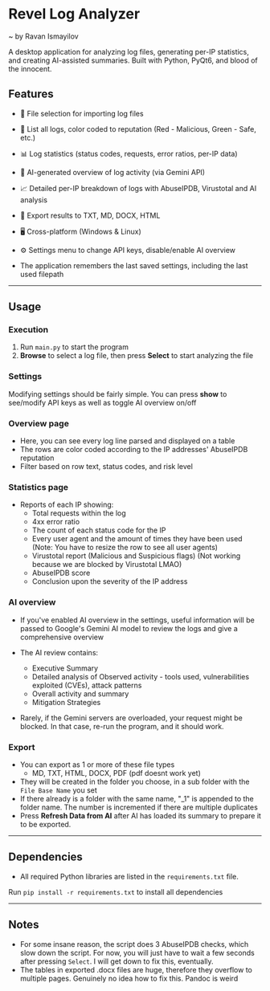 # Revel Log Analyzer
~ by Ravan Ismayilov

A desktop application for analyzing log files, generating per-IP statistics, and creating AI-assisted summaries. Built with Python, PyQt6, and blood of the innocent.
## Features

- 📂 File selection for importing log files
- 📄 List all logs, color coded to reputation (Red - Malicious, Green - Safe, etc.) 
- 📊 Log statistics (status codes, requests, error ratios, per-IP data)
- 🤖 AI-generated overview of log activity (via Gemini API)
- 📈 Detailed per-IP breakdown of logs with AbuseIPDB, Virustotal and AI analysis
- 🧾 Export results to TXT, MD, DOCX, HTML
- 🖥️ Cross-platform (Windows & Linux)
- ⚙️ Settings menu to change API keys, disable/enable AI overview



- The application remembers the last saved settings, including the last used filepath


---

## Usage

### Execution

1. Run `main.py` to start the program
2. **Browse** to select a log file, then press **Select** to start analyzing the file
    
### Settings

Modifying settings should be fairly simple. You can press **show** to see/modify API keys as well as toggle AI overview on/off

### Overview page

- Here, you can see every log line parsed and displayed on a table
- The rows are color coded according to the IP addresses' AbuseIPDB reputation
- Filter based on row text, status codes, and risk level

### Statistics page

- Reports of each IP showing:
    - Total requests within the log
    - 4xx error ratio
    - The count of each status code for the IP
    - Every user agent and the amount of times they have been used (Note: You have to resize the row to see all user agents)
    - Virustotal report (Malicious and Suspicious flags) (Not working because we are blocked by Virustotal LMAO)
    - AbuseIPDB score
    - Conclusion upon the severity of the IP address


### AI overview

- If you've enabled AI overview in the settings, useful information will be passed to Google's Gemini AI model to review the logs and give a comprehensive overview
 
- The AI review contains:
    - Executive Summary
    - Detailed analysis of Observed activity - tools used, vulnerabilities exploited (CVEs), attack patterns
    - Overall activity and summary
    - Mitigation Strategies
- Rarely, if the Gemini servers are overloaded, your request might be blocked. In that case, re-run the program, and it should work.

### Export

- You can export as 1 or more of these file types
    - MD, TXT, HTML, DOCX, PDF (pdf doesnt work yet)
- They will be created in the folder you choose, in a sub folder with the `File Base Name` you set
- If there already is a folder with the same name, "_1" is appended to the folder name. 
    The number is incremented if there are multiple duplicates
- Press **Refresh Data from AI** after AI has loaded its summary to prepare it to be exported. 

---

## Dependencies

- All required Python libraries are listed in the `requirements.txt` file.

Run `pip install -r requirements.txt` to install all dependencies

---

## Notes

- For some insane reason, the script does 3 AbuseIPDB checks, which slow down the script. For now, you will just have to wait a few seconds after pressing `Select`. 
  I will get down to fix this, eventually.
- The tables in exported .docx files are huge, therefore they overflow to multiple pages. Genuinely no idea how to fix this. Pandoc is weird